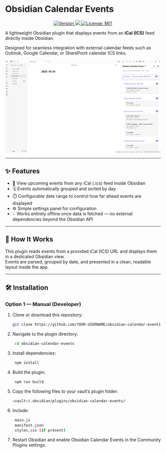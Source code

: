 # Obsidian Calendar Events

<p align="center">
  <a href="https://github.com/ArctykDev/obsidian-calendar-events/releases">
    <img src="https://img.shields.io/github/v/release/ArctykDev/obsidian-calendar-events?color=4caf50&style=for-the-badge" alt="Version">
  </a>
  <a href="https://github.com/ArctykDev/obsidian-calendar-events/actions/workflows/build.yml">
    <img src="https://img.shields.io/github/actions/workflow/status/ArctykDev/obsidian-calendar-events/build.yml?label=Build&style=for-the-badge">
  </a>
  <a href="https://github.com/ArctykDev/obsidian-calendar-events/blob/main/LICENSE">
    <img src="https://img.shields.io/github/license/ArctykDev/obsidian-calendar-events?style=for-the-badge" alt="License: MIT">
  </a>
</p>


A lightweight Obsidian plugin that displays events from an **iCal (ICS)** feed directly inside Obsidian.  

Designed for seamless integration with external calendar feeds such as Outlook, Google Calendar, or SharePoint calendar ICS links.

![Calendar View Example](src/assets/image.png)

---

## ✨ Features

- 📅 View upcoming events from any iCal (.ics) feed inside Obsidian  
- 🗓️ Events automatically grouped and sorted by day  
- ⏱️ Configurable date range to control how far ahead events are displayed  
- ⚙️ Simple settings panel for configuration  
- 💡 Works entirely offline once data is fetched — no external dependencies beyond the Obsidian API

---

## 🧩 How It Works

This plugin reads events from a provided iCal (ICS) URL and displays them in a dedicated Obsidian view.  
Events are parsed, grouped by date, and presented in a clean, readable layout inside the app.

---

## 🛠 Installation

### Option 1 — Manual (Developer)

1. Clone or download this repository:
   ```bash
   git clone https://github.com/YOUR-USERNAME/obsidian-calendar-events.git
   ```
2. Navigate to the plugin directory:

   ```bash
    cd obsidian-calendar-events
   ```
3. Install dependencies:

   ```bash
    npm install
   ```
4. Build the plugin:

   ```bash
    npm run build
   ```
5. Copy the following files to your vault’s plugin folder:

   ```bash
   <vault>/.obsidian/plugins/obsidian-calendar-events/
   ```
6. Include:

   ```bash
    main.js
    manifest.json
    styles.css (if present)
    ```
7. Restart Obsidian and enable Obsidian Calendar Events in the Community Plugins settings.

